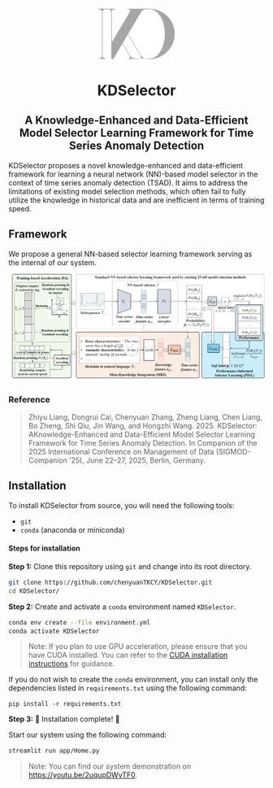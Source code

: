 <p align="center">
<img width="150" src="./app/fig/KD_Logo.png"/>
</p>


<h1 align="center">KDSelector
</h1>
<h2 align="center"> A Knowledge-Enhanced and Data-Efficient Model Selector Learning Framework for Time Series Anomaly Detection</h2>

KDSelector proposes a novel knowledge-enhanced and data-efficient framework for learning a neural network (NN)-based model selector in the context of time series anomaly detection (TSAD). It aims to address the limitations of existing model selection methods, which often fail to fully utilize the knowledge in historical data and are inefficient in terms of training speed. 

## Framework

We propose a general NN-based selector learning framework serving as the internal of our system.

![Framework](./app/fig/System_Overview.png)

### Reference

> Zhiyu Liang, Dongrui Cai, Chenyuan Zhang, Zheng Liang, Chen Liang, Bo Zheng, Shi Qiu, Jin Wang, and Hongzhi Wang. 2025. KDSelector: AKnowledge-Enhanced and Data-Efficient Model Selector Learning Framework for Time Series Anomaly Detection. In Companion of the 2025 International Conference on Management of Data (SIGMOD-Companion ’25), June 22–27, 2025, Berlin, Germany. 

## Installation

To install KDSelector from source, you will need the following tools:
- `git`
- `conda` (anaconda or miniconda)

#### Steps for installation

**Step 1:** Clone this repository using `git` and change into its root directory.

```bash
git clone https://github.com/chenyuanTKCY/KDSelector.git
cd KDSelector/
```

**Step 2:** Create and activate a `conda` environment named `KDSelector`.

```bash
conda env create --file environment.yml
conda activate KDSelector
```
> Note: If you plan to use GPU acceleration, please ensure that you have CUDA installed. You can refer to the [CUDA installation instructions](https://developer.nvidia.com/cuda-downloads) for guidance.
   
If you do not wish to create the `conda` environment, you can install only the dependencies listed in `requirements.txt` using the following command:
```
pip install -r requirements.txt
```

**Step 3:** :clap: Installation complete! :clap:

Start our system using the following command:
```bash
streamlit run app/Home.py
```

> Note: You can find our system demonstration on https://youtu.be/2uqupDWvTF0.
